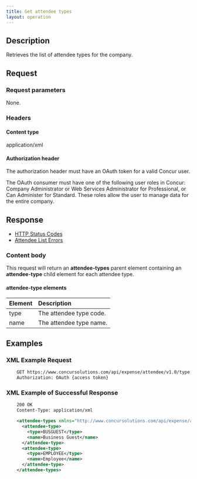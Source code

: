 ```yaml
---
title: Get attendee types
layout: operation
---
```



## Description
Retrieves the list of attendee types for the company.

## Request

### Request parameters

None.

### Headers

#### Content type
application/xml

#### Authorization header

The authorization header must have an OAuth token for a valid Concur user.

The OAuth consumer must have one of the following user roles in Concur: Company Administrator or Web Services Administrator for Professional, or Can Administer for Standard. These roles allow the user to manage data for the entire company.

## Response

* [HTTP Status Codes][1]
* [Attendee List Errors][2]

### Content body
This request will return an **attendee-types** parent element containing an **attendee-type** child element for each attendee type. 

#### attendee-type elements

| Element | Description |
|:------------|:-----------------------|
| type | The attendee type code. |
| name | The attendee type name. |


## Examples

### XML Example Request

```xml
    GET https://www.concursolutions.com/api/expense/attendee/v1.0/type HTTP/1.1 
    Authorization: OAuth {access token}
```

### XML Example of Successful Response

```XML
    200 OK
    Content-Type: application/xml

    <attendee-types xmlns="http://www.concursolutions.com/api/expense/attendee/2010/05" xmlns:i="http://www.w3.org/2001/XMLSchema-instance">
      <attendee-type>
        <type>BUSGUEST</type>
        <name>Business Guest</name>
      </attendee-type>
      <attendee-type>
        <type>EMPLOYEE</type>
        <name>Employee</name>
      </attendee-type>
    </attendee-types>
```

[1]: https://developer.concur.com/reference/http-codes
[2]: https://developer.concur.com/node/374#responses
